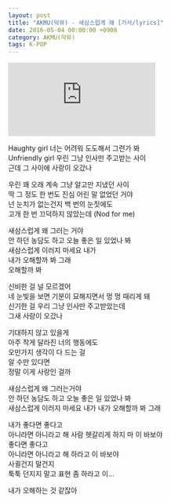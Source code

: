 ```yaml
---
layout: post
title: "AKMU(악뮤) - 새삼스럽게 왜 [가사/lyrics]"
date: 2016-05-04 00:00:00 +0900
category: AKMU(악뮤)
tags: K-POP
---
```


<div class="youtube-iframe-container iframe-16-to-9">
    <iframe src="https://www.youtube.com/embed/qvpaovhqvbg" title="AKMU(악뮤) - 새삼스럽게 왜" frameborder="0" allow="accelerometer; autoplay; clipboard-write; encrypted-media; gyroscope; picture-in-picture; web-share" allowfullscreen></iframe>
</div>

Haughty girl 너는 어려워 도도해서 그런가 봐  
Unfriendly girl 우린 그냥 인사만 주고받는 사이  
근데 그 사이에 사랑이 오갔나

우린 꽤 오래 계속 그냥 알고만 지냈던 사이  
딱 그 정도 한 번도 진심 어린 말 없었던 거야  
넌 눈치가 없는건지 백 번의 눈짓에도   
고개 한 번 끄덕하지 않았는데 (Nod for me)

새삼스럽게 왜 그러는 거야  
안 하던 농담도 하고 오늘 좋은 일 있었나 봐  
새삼스럽게 이러지 마세요 내가   
내가 오해할까 봐 그래  
오해할까 봐

신비한 걸 널 모르겠어   
네 눈빛을 보면 기분이 묘해지면서 멍 멍 때리게 돼  
신기한 걸 우리 그냥 인사만 주고받았는데  
그새 사랑이 오갔나

기대하지 않고 있을게  
아주 작게 달라진 너의 행동에도  
오만가지 생각이 다 드는 걸  
알 수만 있다면  
정말 이게 사랑인 걸까

새삼스럽게 왜 그러는거야  
안 하던 농담도 하고 오늘 좋은 일 있었나 봐  
새삼스럽게 이러지 마세요 내가 내가 오해할까 봐 그래

내가 좋다면 좋다고  
아니라면 아니라고 해 사람 헷갈리게 하지 마 이 바보야  
좋다면 좋다고  
아니라면 아니라고 해 하라고 이 바보야  
사귈건지 말건지  
툭툭 던지지 말고 표현 좀 하라고 이…

내가 오해하는 것 같잖아